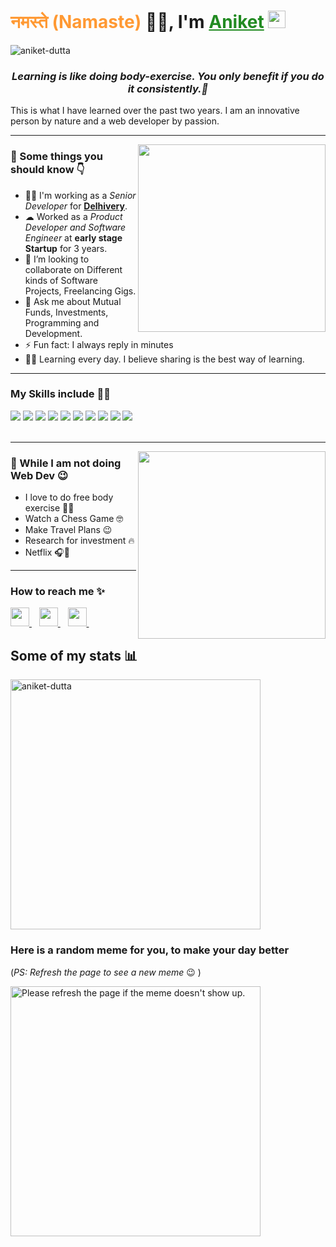 <h1><strong><span style="color:#ff9933">नमस्ते (Namaste) </span>🙏🏻, I'm <a href="https://www.linkedin.com/in/iamaniketdutta/" target="_blank" style="color:#228B22">Aniket</a></strong> <img src="https://raw.githubusercontent.com/syedareehaquasar/syedareehaquasar/master/gifs/Hi.gif" width="28px"></h1>

<div align="left"> 
    <img src="https://komarev.com/ghpvc/?username=iamaniketdutta" alt="aniket-dutta"> 
</div>

<h3 align="center"><em>Learning is like doing body-exercise. You only benefit if you do it consistently.💯</em></h3>

<p>This is what I have learned over the past two years. I am an innovative person by nature and a web developer by passion.</p>

<hr>
<img align="right" src="https://media.giphy.com/media/qluPd0xPVA1gWl7U7q/giphy.gif" width="300px">
<h3>🚀 Some things you should know 👇</h3>
<ul>
<li>👨‍🔬 I'm working as a <em>Senior Developer</em> for <strong><a href="https://www.delhivery.com" target="_blank">Delhivery</a></strong>.</li>
<li>☁  Worked as a <em>Product Developer and Software Engineer</em> at <strong>early stage Startup</strong> for 3 years.</li>
<li>👯 I’m looking to collaborate on Different kinds of Software Projects, Freelancing Gigs.</li>
<li>💬 Ask me about Mutual Funds, Investments, Programming and Development.</li>
<li>⚡ Fun fact: I always reply in minutes</li>
<li>👨‍🎓 Learning every day. I believe sharing is the best way of learning.</li>
</ul>
<hr>

<h3>My Skills include 👨‍💻</h3>
<div>
<img src="https://img.shields.io/badge/-Google%20Apps%20Script-2e7eea?style=for-the-badge&logoColor=white">
<img src="https://img.shields.io/badge/Node.js-339933?style=for-the-badge&logo=nodedotjs&logoColor=white">
<img src="https://img.shields.io/badge/Express.js-000000?style=for-the-badge&logo=express&logoColor=white">
    <img src="https://img.shields.io/badge/python-%2314354C.svg?style=for-the-badge&logo=python&logoColor=white">
    <img src="https://img.shields.io/badge/Amazon_AWS-232F3E?style=for-the-badge&logo=amazon-aws&logoColor=white">
	<img src="https://img.shields.io/badge/MongoDB-4EA94B?style=for-the-badge&logo=mongodb&logoColor=white">
	<img src="https://img.shields.io/badge/MySQL-00000F?style=for-the-badge&logo=mysql&logoColor=white">
	<img src="https://img.shields.io/badge/JavaScript-F7DF1E?style=for-the-badge&logo=javascript&logoColor=black">
	<img src="https://img.shields.io/badge/C%2B%2B-00599C?style=for-the-badge&logo=c%2B%2B&logoColor=white">
	<img src="https://img.shields.io/badge/Git-F05032?style=for-the-badge&logo=git&logoColor=white">
</div>
<br>
<hr>

<img align="right" src="https://media.giphy.com/media/gZEBpuOkPuydi/giphy.gif" width="300px">
<h3>🦄 While I am not doing Web Dev 😉</h3>
<ul>
    <li>I love to do free body exercise 🏋️‍♂️</li>
    <li>Watch a Chess Game 🤓</li>
    <li>Make Travel Plans 😉</li>
    <li>Research for investment 🔥</li>
    <li> Netflix 🎧💚</li>
</ul>
<hr>

<h3>How to reach me ✨</h3>
<div>
    <a href="https://www.linkedin.com/in/iamaniketdutta/" target="_blank">
        <img src="https://image.flaticon.com/icons/png/512/145/145807.png" width="30px">
    </a>&nbsp;&nbsp;
	<a href="https://t.me/iamaniketdutta" target="_blank">
        <img src="https://img.icons8.com/color/48/000000/telegram-app--v5.png" width="30px">
    </a>&nbsp;&nbsp;
    <a href="mailto: iamaniketdutta@gmail.com">
        <img src="https://image.flaticon.com/icons/png/512/732/732200.png" width="30px">
    </a>&nbsp;&nbsp;
</div>

## Some of my stats :bar_chart:

<img src="https://github-readme-stats.vercel.app/api?username=iamaniketdutta&show_icons=true&theme=calm"  width="400px" alt="aniket-dutta">


### Here is a random meme for you, to make your day better
(*PS: Refresh the page to see a new meme* :wink: )

<img src='https://random-memer.herokuapp.com/' title="Meme" alt="Please refresh the page if the meme doesn't show up." height="400">
